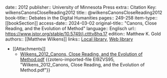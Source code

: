 date:: 2012
publisher:: University of Minnesota Press
extra:: Citation Key: wilkensCanonsCloseReading2012
title:: @wilkensCanonsCloseReading2012
book-title:: Debates in the Digital Humanities
pages:: 249-258
item-type:: [[bookSection]]
access-date:: 2024-03-02
original-title:: "Canons, Close Reading, and the Evolution of Method"
language:: Englisch
url:: https://www.jstor.org/stable/10.5749/j.ctttv8hq.17
edition:: Matthew K. Gold
authors:: [[Matthew Wilkens]]
links:: [Local library](zotero://select/groups/2386895/items/8N4W6MIM), [Web library](https://www.zotero.org/groups/2386895/items/8N4W6MIM)

- [[Attachments]]
	- [Wilkens_2012_Canons, Close Reading, and the Evolution of Method.pdf](zotero://select/groups/2386895/items/EI9ZVS95) {{zotero-imported-file EI9ZVS95, "Wilkens_2012_Canons, Close Reading, and the Evolution of Method.pdf"}}